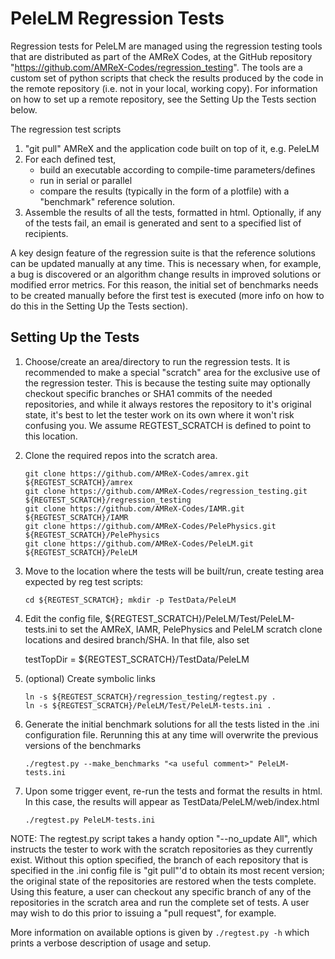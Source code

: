 # PeleLM Regression Tests

Regression tests for PeleLM are managed using the regression testing
tools that are distributed as part of the AMReX Codes, at the GitHub
repository "https://github.com/AMReX-Codes/regression_testing".  The
tools are a custom set of python scripts that check the results produced
by the code in the remote repository (i.e. not in your local, working
copy).  For information on how to set up a remote repository, see the
Setting Up the Tests section below.

The regression test scripts
1. "git pull" AMReX and the application code built on top of it, e.g.
   PeleLM 
2. For each defined test,
   * build an executable according to compile-time parameters/defines
   * run in serial or parallel
   * compare the results (typically in the form of a plotfile) with a
      "benchmark" reference solution.
3. Assemble the results of all the tests, formatted in html.
   Optionally, if any of the tests fail, an email is generated and sent
   to a specified list of recipients.

A key design feature of the regression suite is that the reference
solutions can be updated manually at any time.  This is necessary
when, for example, a bug is discovered or an algorithm change results
in improved solutions or modified error metrics.  For this reason, the
initial set of benchmarks needs to be created manually before the first
test is executed (more info on how to do this in the Setting Up the
Tests section).


## Setting Up the Tests

1. Choose/create an area/directory to run the regression tests.  It is
recommended to make a special "scratch" area for the exclusive use of
the regression tester.  This is because the testing suite may optionally
checkout specific branches or SHA1 commits of the needed repositories,
and while it always restores the repository to it's original state, it's
best to let the tester work on its own where it won't risk confusing
you.  We assume REGTEST_SCRATCH is defined to point to this location.

2. Clone the required repos into the scratch area.

    ```
    git clone https://github.com/AMReX-Codes/amrex.git ${REGTEST_SCRATCH}/amrex
    git clone https://github.com/AMReX-Codes/regression_testing.git ${REGTEST_SCRATCH}/regression_testing
    git clone https://github.com/AMReX-Codes/IAMR.git ${REGTEST_SCRATCH}/IAMR
    git clone https://github.com/AMReX-Codes/PelePhysics.git ${REGTEST_SCRATCH}/PelePhysics
    git clone https://github.com/AMReX-Codes/PeleLM.git ${REGTEST_SCRATCH}/PeleLM
    ```

3.  Move to the location where the tests will be built/run, create
testing area expected by reg test scripts:

    ```
    cd ${REGTEST_SCRATCH}; mkdir -p TestData/PeleLM
    ```

4.  Edit the config file, ${REGTEST_SCRATCH}/PeleLM/Test/PeleLM-tests.ini
to set the AMReX, IAMR, PelePhysics and PeleLM scratch clone locations and desired branch/SHA.
In that file, also set

     testTopDir =  ${REGTEST_SCRATCH}/TestData/PeleLM

5. (optional) Create symbolic links 
    ```
    ln -s ${REGTEST_SCRATCH}/regression_testing/regtest.py .
    ln -s ${REGTEST_SCRATCH}/PeleLM/Test/PeleLM-tests.ini .
    ```

6.  Generate the initial benchmark solutions for all the tests listed
in the .ini configuration file.  Rerunning this at any time will
overwrite the previous versions of the benchmarks

    ```
    ./regtest.py --make_benchmarks "<a useful comment>" PeleLM-tests.ini
    ```

5. Upon some trigger event, re-run the tests and format the results in
html.  In this case, the results will appear as
TestData/PeleLM/web/index.html

    ```
    ./regtest.py PeleLM-tests.ini
    ```

NOTE: The regtest.py script takes a handy option "--no_update All",
which instructs the tester to work with the scratch repositories as
they currently exist.  Without this option specified, the branch of
each repository that is specified in the .ini config file is "git
pull"'d to obtain its most recent version; the original state of the
repositories are restored when the tests complete.  Using this
feature, a user can checkout any specific branch of any of the
repositories in the scratch area and run the complete set of tests.  A
user may wish to do this prior to issuing a "pull request", for
example.

More information on available options is given by
    ```
    ./regtest.py -h
    ```
which prints a verbose description of usage and setup. 
